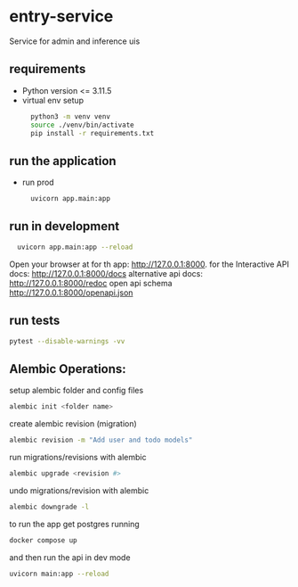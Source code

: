 # entry-service
Service for admin and inference uis

## requirements
- Python version <= 3.11.5
- virtual env setup
  ```bash
    python3 -m venv venv
    source ./venv/bin/activate
    pip install -r requirements.txt
  ```

## run the application

- run prod
  ```bash
    uvicorn app.main:app
  ```
## run in development
  ```bash
    uvicorn app.main:app --reload
  ```

  Open your browser at for th app: http://127.0.0.1:8000.
  for the Interactive API docs: http://127.0.0.1:8000/docs
  alternative api docs:  http://127.0.0.1:8000/redoc
  open api schema http://127.0.0.1:8000/openapi.json


## run tests
```bash
pytest --disable-warnings -vv
```


## Alembic Operations:

setup alembic folder and config files
```bash
alembic init <folder name>
```

create alembic revision (migration)
```bash
alembic revision -m "Add user and todo models"
```

run migrations/revisions with alembic
```bash
alembic upgrade <revision #>
```
undo migrations/revision with alembic
```bash
alembic downgrade -l
```


to run the app get postgres running
```bash
docker compose up
```

and then run the api in dev mode
```bash
uvicorn main:app --reload
```
